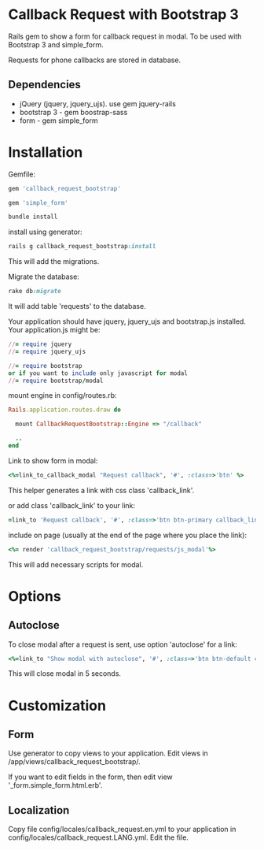 Callback Request with Bootstrap 3
=================================

Rails gem to show a form for callback request in modal.
To be used with Bootstrap 3 and simple_form.


Requests for phone callbacks are stored in database.


## Dependencies

* jQuery (jquery, jquery_ujs). use gem jquery-rails
* bootstrap 3 - gem boostrap-sass
* form - gem simple_form


# Installation

Gemfile:
```ruby
gem 'callback_request_bootstrap'

gem 'simple_form'
```

```ruby
bundle install
```

install using generator:
```ruby
rails g callback_request_bootstrap:install
```
This will add the migrations.

Migrate the database:
```ruby
rake db:migrate
```
It will add table 'requests' to the database.


Your application should have jquery, jquery_ujs and bootstrap.js installed.
Your application.js might be:
```ruby
//= require jquery
//= require jquery_ujs

//= require bootstrap
or if you want to include only javascript for modal
//= require bootstrap/modal

```

mount engine in config/routes.rb:
```ruby
Rails.application.routes.draw do

  mount CallbackRequestBootstrap::Engine => "/callback"

  ..
end

```

Link to show form in modal:
```ruby
<%=link_to_callback_modal "Request callback", '#', :class=>'btn' %>

```
This helper generates a link with css class 'callback_link'.

or add class 'callback_link' to your link:
```ruby
=link_to 'Request callback', '#', :class=>'btn btn-primary callback_link'
```

include on page (usually at the end of the page where you place the link):
```ruby
<%= render 'callback_request_bootstrap/requests/js_modal'%>
```
This will add necessary scripts for modal.


# Options

## Autoclose
To close modal after a request is sent, use option 'autoclose' for a link:
```ruby
<%=link_to "Show modal with autoclose", '#', :class=>'btn btn-default callback_link', :data=>{'autoclose'=>5} %>
```
This will close modal in 5 seconds.



# Customization

## Form

Use generator to copy views to your application.
Edit views in /app/views/callback_request_bootstrap/.

If you want to edit fields in the form, then edit view '_form.simple_form.html.erb'.


## Localization

 Copy file config/locales/callback_request.en.yml to your application in config/locales/callback_request.LANG.yml.
 Edit the file.
